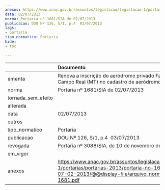 ```yaml
---
anexos: https://www.anac.gov.br/assuntos/legislacao/legislacao-1/portarias/portarias-2013/portaria-no-1681-sia-de-07-02-2013/@@display-file/arquivo_norma/PA2013-1681.pdf
data: 02/07/2013
norma: Portaria nº 1681/SIA de 02/07/2013
publicacao: DOU Nº 126, S/1, p.4  03/07/2013
tags:
- portaria
tipo_normatico: Portaria
hide: 
- toc 
 
---
```


|                    | Documento                                                                                                                                                         |
|:-------------------|:------------------------------------------------------------------------------------------------------------------------------------------------------------------|
| ementa             | Renova a inscrição do aeródromo privado Fazenda Campo Real (MT) no cadastro de aeródromos.                                                                        |
| norma              | Portaria nº 1681/SIA de 02/07/2013                                                                                                                                |
| tornada_sem_efeito |                                                                                                                                                                   |
| alterada           |                                                                                                                                                                   |
| data               | 02/07/2013                                                                                                                                                        |
| outros             |                                                                                                                                                                   |
| tipo_normatico     | Portaria                                                                                                                                                          |
| publicacao         | DOU Nº 126, S/1, p.4  03/07/2013                                                                                                                                  |
| revogada           | Portaria nº 3088/SIA, de 10 de novembro de 2016.                                                                                                                  |
| em_vigor           |                                                                                                                                                                   |
| anexos             | https://www.anac.gov.br/assuntos/legislacao/legislacao-1/portarias/portarias-2013/portaria-no-1681-sia-de-07-02-2013/@@display-file/arquivo_norma/PA2013-1681.pdf |